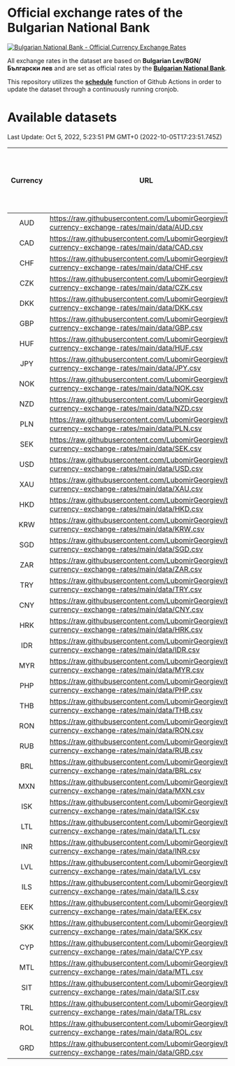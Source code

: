 # Official exchange rates of the Bulgarian National Bank

[![Bulgarian National Bank - Official Currency Exchange Rates](https://github.com/LubomirGeorgiev/bnb-currency-exchange-rates/actions/workflows/update-rates.yml/badge.svg?branch=main)](https://github.com/LubomirGeorgiev/bnb-currency-exchange-rates/actions/workflows/update-rates.yml)

All exchange rates in the dataset are based on **Bulgarian Lev/BGN/Български лев** and are set as official rates by the [**Bulgarian National Bank**](https://www.bnb.bg/Statistics/StExternalSector/StExchangeRates/StERForeignCurrencies/index.htm?toLang=_EN).

This repository utilizes the [**schedule**](https://docs.github.com/en/actions/reference/events-that-trigger-workflows) function of Github Actions in order to update the dataset through a continuously running cronjob.

# Available datasets

<!-- START LINKS (DO NOT EVER FU*ING DELETE THIS COMMENT FOR THE LOVE OF YOUR LIFE!!! IF YOU ARE CURIOS HOW IT WORKS, YOU CAN HAVE A LOOK AT ./src/updateReadme.ts) -->

Last Update: Oct 5, 2022, 5:23:51 PM GMT+0 (2022-10-05T17:23:51.745Z)

| Currency | URL                                                                                             | Number of records | Number of missing days that were filled in |
| :------: | ----------------------------------------------------------------------------------------------- | :---------------: | :----------------------------------------: |
|   AUD    | https://raw.githubusercontent.com/LubomirGeorgiev/bnb-currency-exchange-rates/main/data/AUD.csv |       8276        |                    2556                    |
|   CAD    | https://raw.githubusercontent.com/LubomirGeorgiev/bnb-currency-exchange-rates/main/data/CAD.csv |       8276        |                    2556                    |
|   CHF    | https://raw.githubusercontent.com/LubomirGeorgiev/bnb-currency-exchange-rates/main/data/CHF.csv |       8276        |                    2556                    |
|   CZK    | https://raw.githubusercontent.com/LubomirGeorgiev/bnb-currency-exchange-rates/main/data/CZK.csv |       8276        |                    2556                    |
|   DKK    | https://raw.githubusercontent.com/LubomirGeorgiev/bnb-currency-exchange-rates/main/data/DKK.csv |       8276        |                    2556                    |
|   GBP    | https://raw.githubusercontent.com/LubomirGeorgiev/bnb-currency-exchange-rates/main/data/GBP.csv |       8276        |                    2556                    |
|   HUF    | https://raw.githubusercontent.com/LubomirGeorgiev/bnb-currency-exchange-rates/main/data/HUF.csv |       8276        |                    2556                    |
|   JPY    | https://raw.githubusercontent.com/LubomirGeorgiev/bnb-currency-exchange-rates/main/data/JPY.csv |       8276        |                    2556                    |
|   NOK    | https://raw.githubusercontent.com/LubomirGeorgiev/bnb-currency-exchange-rates/main/data/NOK.csv |       8276        |                    2556                    |
|   NZD    | https://raw.githubusercontent.com/LubomirGeorgiev/bnb-currency-exchange-rates/main/data/NZD.csv |       8276        |                    2556                    |
|   PLN    | https://raw.githubusercontent.com/LubomirGeorgiev/bnb-currency-exchange-rates/main/data/PLN.csv |       8276        |                    2556                    |
|   SEK    | https://raw.githubusercontent.com/LubomirGeorgiev/bnb-currency-exchange-rates/main/data/SEK.csv |       8276        |                    2556                    |
|   USD    | https://raw.githubusercontent.com/LubomirGeorgiev/bnb-currency-exchange-rates/main/data/USD.csv |       8276        |                    2556                    |
|   XAU    | https://raw.githubusercontent.com/LubomirGeorgiev/bnb-currency-exchange-rates/main/data/XAU.csv |       8276        |                    2558                    |
|   HKD    | https://raw.githubusercontent.com/LubomirGeorgiev/bnb-currency-exchange-rates/main/data/HKD.csv |       7974        |                    2465                    |
|   KRW    | https://raw.githubusercontent.com/LubomirGeorgiev/bnb-currency-exchange-rates/main/data/KRW.csv |       7974        |                    2465                    |
|   SGD    | https://raw.githubusercontent.com/LubomirGeorgiev/bnb-currency-exchange-rates/main/data/SGD.csv |       7974        |                    2465                    |
|   ZAR    | https://raw.githubusercontent.com/LubomirGeorgiev/bnb-currency-exchange-rates/main/data/ZAR.csv |       7974        |                    2465                    |
|   TRY    | https://raw.githubusercontent.com/LubomirGeorgiev/bnb-currency-exchange-rates/main/data/TRY.csv |       6456        |                    1995                    |
|   CNY    | https://raw.githubusercontent.com/LubomirGeorgiev/bnb-currency-exchange-rates/main/data/CNY.csv |       6336        |                    1959                    |
|   HRK    | https://raw.githubusercontent.com/LubomirGeorgiev/bnb-currency-exchange-rates/main/data/HRK.csv |       6336        |                    1959                    |
|   IDR    | https://raw.githubusercontent.com/LubomirGeorgiev/bnb-currency-exchange-rates/main/data/IDR.csv |       6336        |                    1959                    |
|   MYR    | https://raw.githubusercontent.com/LubomirGeorgiev/bnb-currency-exchange-rates/main/data/MYR.csv |       6336        |                    1959                    |
|   PHP    | https://raw.githubusercontent.com/LubomirGeorgiev/bnb-currency-exchange-rates/main/data/PHP.csv |       6336        |                    1959                    |
|   THB    | https://raw.githubusercontent.com/LubomirGeorgiev/bnb-currency-exchange-rates/main/data/THB.csv |       6336        |                    1959                    |
|   RON    | https://raw.githubusercontent.com/LubomirGeorgiev/bnb-currency-exchange-rates/main/data/RON.csv |       6277        |                    1941                    |
|   RUB    | https://raw.githubusercontent.com/LubomirGeorgiev/bnb-currency-exchange-rates/main/data/RUB.csv |       6118        |                    1889                    |
|   BRL    | https://raw.githubusercontent.com/LubomirGeorgiev/bnb-currency-exchange-rates/main/data/BRL.csv |       5371        |                    1667                    |
|   MXN    | https://raw.githubusercontent.com/LubomirGeorgiev/bnb-currency-exchange-rates/main/data/MXN.csv |       5371        |                    1667                    |
|   ISK    | https://raw.githubusercontent.com/LubomirGeorgiev/bnb-currency-exchange-rates/main/data/ISK.csv |       5274        |                    1632                    |
|   LTL    | https://raw.githubusercontent.com/LubomirGeorgiev/bnb-currency-exchange-rates/main/data/LTL.csv |       5148        |                    1577                    |
|   INR    | https://raw.githubusercontent.com/LubomirGeorgiev/bnb-currency-exchange-rates/main/data/INR.csv |       5004        |                    1553                    |
|   LVL    | https://raw.githubusercontent.com/LubomirGeorgiev/bnb-currency-exchange-rates/main/data/LVL.csv |       4785        |                    1465                    |
|   ILS    | https://raw.githubusercontent.com/LubomirGeorgiev/bnb-currency-exchange-rates/main/data/ILS.csv |       4278        |                    1332                    |
|   EEK    | https://raw.githubusercontent.com/LubomirGeorgiev/bnb-currency-exchange-rates/main/data/EEK.csv |       3995        |                    1221                    |
|   SKK    | https://raw.githubusercontent.com/LubomirGeorgiev/bnb-currency-exchange-rates/main/data/SKK.csv |       2965        |                    907                     |
|   CYP    | https://raw.githubusercontent.com/LubomirGeorgiev/bnb-currency-exchange-rates/main/data/CYP.csv |       2901        |                    885                     |
|   MTL    | https://raw.githubusercontent.com/LubomirGeorgiev/bnb-currency-exchange-rates/main/data/MTL.csv |       2599        |                    794                     |
|   SIT    | https://raw.githubusercontent.com/LubomirGeorgiev/bnb-currency-exchange-rates/main/data/SIT.csv |       2539        |                    775                     |
|   TRL    | https://raw.githubusercontent.com/LubomirGeorgiev/bnb-currency-exchange-rates/main/data/TRL.csv |       1818        |                    559                     |
|   ROL    | https://raw.githubusercontent.com/LubomirGeorgiev/bnb-currency-exchange-rates/main/data/ROL.csv |       1697        |                    524                     |
|   GRD    | https://raw.githubusercontent.com/LubomirGeorgiev/bnb-currency-exchange-rates/main/data/GRD.csv |        361        |                    109                     |

<!-- END LINKS (DO NOT EVER FU*ING DELETE THIS COMMENT FOR THE LOVE OF YOUR LIFE!!! IF YOU ARE CURIOS HOW IT WORKS, YOU CAN HAVE A LOOK AT ./src/updateReadme.ts) -->
